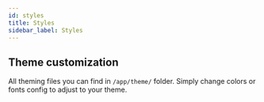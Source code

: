 ```yaml
---
id: styles
title: Styles
sidebar_label: Styles
---
```


## Theme customization
All theming files you can find in `/app/theme/` folder. Simply change colors or fonts config to adjust to your theme.
    
